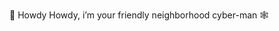 👋 Howdy Howdy, i’m your friendly neighborhood cyber-man 🕸️

<!---
Pattyhansolo/Pattyhansolo is a ✨ special ✨ repository because its `README.md` (this file) appears on your GitHub profile.
You can click the Preview link to take a look at your changes.
--->
